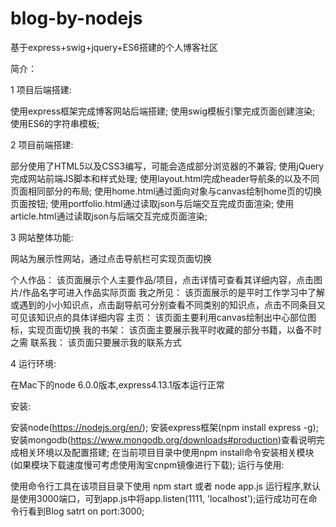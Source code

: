 # blog-by-nodejs
基于express+swig+jquery+ES6搭建的个人博客社区

简介：

1  项目后端搭建:

使用express框架完成博客网站后端搭建;
使用swig模板引擎完成页面创建渲染;
使用ES6的字符串模板;

2  项目前端搭建:

部分使用了HTML5以及CSS3编写，可能会造成部分浏览器的不兼容;
使用jQuery完成网站前端JS脚本和样式处理;
使用layout.html完成header导航条的以及不同页面相同部分的布局;
使用home.html通过面向对象与canvas绘制home页的切换页面按钮;
使用portfolio.html通过读取json与后端交互完成页面渲染;
使用article.html通过读取json与后端交互完成页面渲染;

3  网站整体功能:

网站为展示性网站，通过点击导航栏可实现页面切换

个人作品：
    该页面展示个人主要作品/项目，点击详情可查看其详细内容，点击图片/作品名字可进入作品实际页面
我之所见：
    该页面展示的是平时工作学习中了解或遇到的小小知识点，点击副导航可分别查看不同类别的知识点，点击不同条目又可见该知识点的具体详细内容
主页：
    该页面主要利用canvas绘制出中心部位图标，实现页面切换
我的书架：
    该页面主要展示我平时收藏的部分书籍，以备不时之需
联系我：
    该页面只要展示我的联系方式


4  运行环境:

在Mac下的node 6.0.0版本,express4.13.1版本运行正常

安装:

安装node(https://nodejs.org/en/);
安装express框架(npm install express -g);
安装mongodb(https://www.mongodb.org/downloads#production)查看说明完成相关环境以及配置搭建;
在当前项目目录中使用npm install命令安装相关模块(如果模块下载速度慢可考虑使用淘宝cnpm镜像进行下载);
运行与使用:

使用命令行工具在该项目目录下使用 npm start 或者 node app.js 运行程序,默认是使用3000端口，可到app.js中将app.listen(1111, 'localhost');运行成功可在命令行看到Blog satrt on port:3000;

